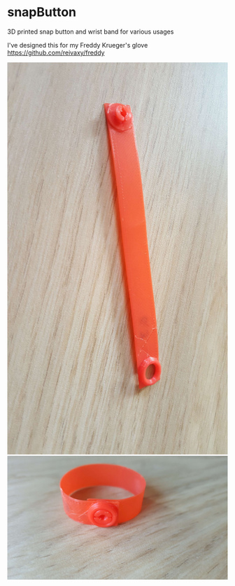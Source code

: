 # snapButton

3D printed snap button and wrist band for various usages

I've designed this for my Freddy Krueger's glove 
https://github.com/reivaxy/freddy


<img src="https://raw.githubusercontent.com/reivaxy/snapButton/master/resources/band.jpg" width="600"/>

<img src="https://raw.githubusercontent.com/reivaxy/snapButton/master/resources/snapped.jpg" width="600"/>
